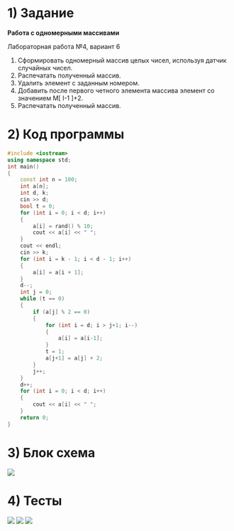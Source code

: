 # 1) Задание
**Работа с одномерными массивами** 

Лабораторная работа №4, вариант 6
1) Сформировать одномерный массив целых чисел,
используя датчик случайных чисел.
2) Распечатать полученный массив.
3) Удалить элемент с заданным номером.
4) Добавить после первого четного элемента массива
элемент со значением M[ I-1 ]+2.
5) Распечатать полученный массив.
# 2) Код программы

```cpp
#include <iostream>
using namespace std;
int main()
{
	const int n = 100;
	int a[n];
	int d, k;
	cin >> d;
	bool t = 0;
	for (int i = 0; i < d; i++)
	{
		a[i] = rand() % 10;
		cout << a[i] << " ";
	}
	cout << endl;
	cin >> k;
	for (int i = k - 1; i < d - 1; i++)
	{
		a[i] = a[i + 1];
	}
	d--;
	int j = 0;
	while (t == 0)
	{
		if (a[j] % 2 == 0)
		{
			for (int i = d; i > j+1; i--)
			{
				a[i] = a[i-1];
			}
			t = 1;
			a[j+1] = a[j] + 2;
		}
		j++;
	}
	d++;
	for (int i = 0; i < d; i++)
	{
		cout << a[i] << " ";
	}
	return 0;
}
```

# 3) Блок схема
<image src ="lab4ss.drawio.png">

# 4) Тесты
<image src ="test1_lab4.png">

<image src ="test2_lab4.png">

<image src ="test3_lab4.png">


